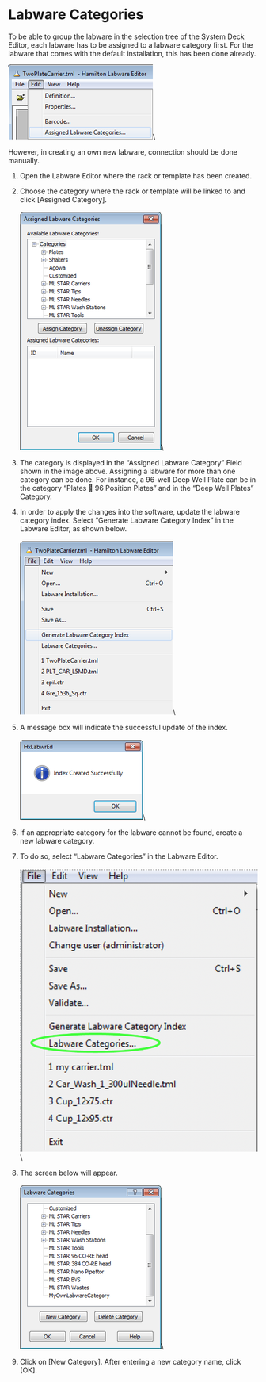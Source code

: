 # Labware Categories

To be able to group the labware in the selection tree of the System Deck Editor, each labware has to be assigned to a labware category first. For the labware that comes with the default installation, this has been done already.

![](<../../.gitbook/assets/image (41) (1) (1) (1).png>)\


However, in creating an own new labware, connection should be done manually.

1. Open the Labware Editor where the rack or template has been created.
2. Choose the category where the rack or template will be linked to and click \[Assigned Category].\
   \
   ![](<../../.gitbook/assets/image (42) (1) (1) (1).png>)\

3. The category is displayed in the “Assigned Labware Category” Field shown in the image above. Assigning a labware for more than one category can be done. For instance, a 96-well Deep Well Plate can be in the category “Plates  96 Position Plates” and in the “Deep Well Plates” Category.
4. In order to apply the changes into the software, update the labware category index. Select “Generate Labware Category Index” in the Labware Editor, as shown below.\
   \
   ![](<../../.gitbook/assets/image (43) (1) (1) (1).png>)\

5. A message box will indicate the successful update of the index.\
   \
   ![](<../../.gitbook/assets/image (44) (1) (1) (1).png>)\

6. If an appropriate category for the labware cannot be found, create a new labware category.
7. To do so, select “Labware Categories” in the Labware Editor.\
   \
   ![](<../../.gitbook/assets/image (45) (1) (1) (1).png>)\

8. The screen below will appear.\
   \
   ![](<../../.gitbook/assets/image (47) (1) (1) (1).png>)\

9. Click on \[New Category]. After entering a new category name, click \[OK].


